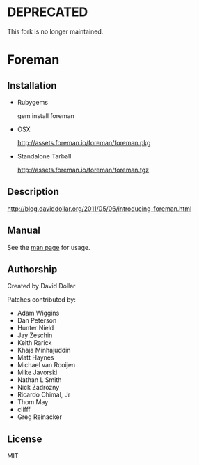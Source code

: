 # DEPRECATED

This fork is no longer maintained.

# Foreman

## Installation

* Rubygems

    gem install foreman

* OSX

    http://assets.foreman.io/foreman/foreman.pkg

* Standalone Tarball

    http://assets.foreman.io/foreman/foreman.tgz

## Description

http://blog.daviddollar.org/2011/05/06/introducing-foreman.html

## Manual

See the [man page](http://ddollar.github.com/foreman) for usage.

## Authorship

Created by David Dollar

Patches contributed by:

* Adam Wiggins
* Dan Peterson
* Hunter Nield
* Jay Zeschin
* Keith Rarick
* Khaja Minhajuddin
* Matt Haynes
* Michael van Rooijen
* Mike Javorski
* Nathan L Smith
* Nick Zadrozny
* Ricardo Chimal, Jr
* Thom May
* clifff
* Greg Reinacker

## License

MIT
